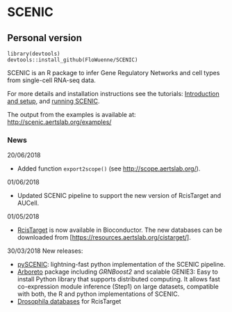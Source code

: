 # SCENIC

## Personal version

```
library(devtools)
devtools::install_github(FloWuenne/SCENIC)
```

SCENIC is an R package to infer Gene Regulatory Networks and cell types from single-cell RNA-seq data. 

For more details and installation instructions see the tutorials: [Introduction and setup](https://htmlpreview.github.io/?https://github.com/aertslab/SCENIC/blob/master/inst/doc/SCENIC_Setup.html), and [running SCENIC](https://htmlpreview.github.io/?https://github.com/aertslab/SCENIC/blob/master/inst/doc/SCENIC_Running.html).

The output from the examples is available at: http://scenic.aertslab.org/examples/

### News

20/06/2018
- Added function `export2scope()` (see http://scope.aertslab.org/).

01/06/2018
- Updated SCENIC pipeline to support the new version of RcisTarget and AUCell.

01/05/2018
- [RcisTarget](https://bioconductor.org/packages/RcisTarget) is now available in Bioconductor. The new databases can be downloaded from [https://resources.aertslab.org/cistarget/]. 

30/03/2018 New releases:
- [pySCENIC](http://pyscenic.readthedocs.io): lightning-fast python implementation of the SCENIC pipeline.
- [Arboreto](https://arboreto.readthedocs.io/) package including *GRNBoost2* and scalable GENIE3: Easy to install Python library that supports distributed computing. It allows fast co-expression module inference (Step1) on large datasets, compatible with both, the R and python implementations of SCENIC.
- [Drosophila databases](https://resources.aertslab.org/cistarget/) for RcisTarget
